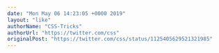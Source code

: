 ```yaml
---
date: "Mon May 06 14:23:05 +0000 2019"
layout: "like"
authorName: "CSS-Tricks"
authorUrl: "https://twitter.com/css"
originalPost: "https://twitter.com/css/status/1125405629521321985"
---
```

